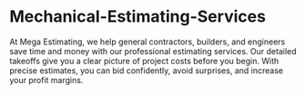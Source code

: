 # Mechanical-Estimating-Services
At Mega Estimating, we help general contractors, builders, and engineers save time and money with our professional estimating services. Our detailed takeoffs give you a clear picture of project costs before you begin. With precise estimates, you can bid confidently, avoid surprises, and increase your profit margins.
